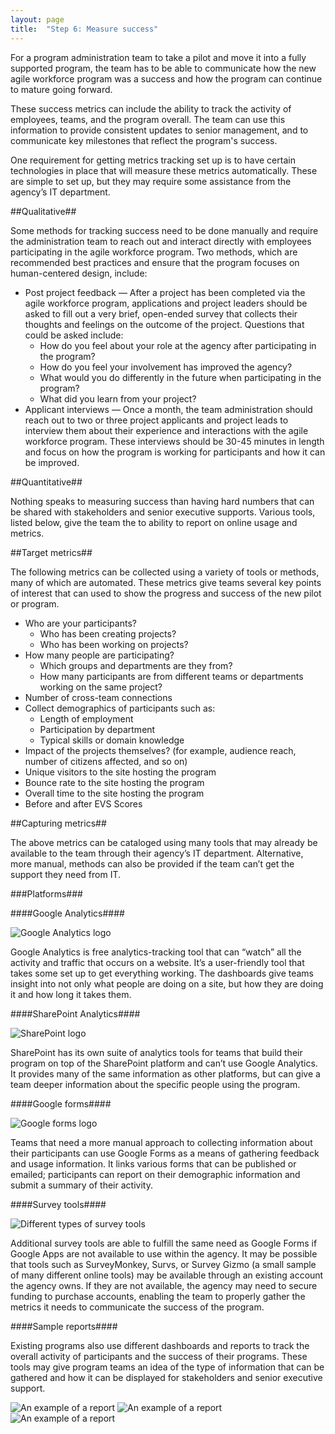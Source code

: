 ```yaml
---
layout: page
title:  "Step 6: Measure success"
---
```

For a program administration team to take a pilot and move it into a fully supported program, the team has to be able to communicate how the new agile workforce program was a success and how the program can continue to mature going forward.

These success metrics can include the ability to track the activity of employees, teams, and the program overall. The team can use this information to provide consistent updates to senior management, and to communicate key milestones that reflect the program's success.

One requirement for getting metrics tracking set up is to have certain technologies in place that will measure these metrics automatically. These are simple to set up, but they may require some assistance from the agency’s IT department.

##Qualitative##

Some methods for tracking success need to be done manually and require the administration team to reach out and interact directly with employees participating in the agile workforce program. Two methods, which are recommended best practices and ensure that the program focuses on human-centered design, include:

* Post project feedback — After a project has been completed via the agile workforce program, applications and project leaders should be asked to fill out a very brief, open-ended survey that collects their thoughts and feelings on the outcome of the project. Questions that could be asked include:
    * How do you feel about your role at the agency after participating in the program?
    * How do you feel your involvement has improved the agency?
    * What would you do differently in the future when participating in the program?
    * What did you learn from your project?  
* Applicant interviews — Once a month, the team administration should reach out to two or three project applicants and project leads to interview them about their experience and interactions with the agile workforce program. These interviews should be 30-45 minutes in length and focus on how the program is working for participants and how it can be improved.

##Quantitative##

Nothing speaks to measuring success than having hard numbers that can be shared with stakeholders and senior executive supports. Various tools, listed below, give the team the to ability to report on online usage and metrics.

##Target metrics##

The following metrics can be collected using a variety of tools or methods, many of which are automated. These metrics give teams several key points of interest that can used to show the progress and success of the new pilot or program.

* Who are your participants?
    * Who has been creating projects?
    * Who has been working on projects?
* How many people are participating?
    * Which groups and departments are they from?
    * How many participants are from different teams or departments working on the same project?
* Number of cross-team connections
* Collect demographics of participants such as:
    * Length of employment
    * Participation by department
    * Typical skills or domain knowledge
* Impact of the projects themselves?  (for example, audience reach, number of citizens affected, and so on)
* Unique visitors to the site hosting the program
* Bounce rate to the site hosting the program
* Overall time to the site hosting the program
* Before and after EVS Scores

##Capturing metrics##

The above metrics can be cataloged using many tools that may already be available to the team through their agency’s IT department. Alternative, more manual, methods can also be provided if the team can’t get the support they need from IT.

###Platforms###

####Google Analytics####

![Google Analytics logo](/govconnect/assets/img/GoogleAnalyticsLogo.png)

Google Analytics is free analytics-tracking tool that can “watch” all the activity and traffic that occurs on a website. It’s a user-friendly tool that takes some set up to get everything working. The dashboards give teams insight into not only what people are doing on a site, but how they are doing it and how long it takes them.

####SharePoint Analytics####

![SharePoint logo](/govconnect/assets/img/SharepointLogo.png)

SharePoint has its own suite of analytics tools for teams that build their program on top of the SharePoint platform and can’t use Google Analytics. It provides many of the same information as other platforms, but can give a team deeper information about the specific people using the program.

####Google forms####

![Google forms logo](/govconnect/assets/img/GoogleFormsLogo.png)

Teams that need a more manual approach to collecting information about their participants can use Google Forms as a means of gathering feedback and usage information. It links various forms that can be published or emailed; participants can report on their demographic information and submit a summary of their activity.

####Survey tools####

![Different types of survey tools](/govconnect/assets/img/FeedbackSurveyOptions.png)

Additional survey tools are able to fulfill the same need as Google Forms if Google Apps are not available to use within the agency. It may be possible that tools such as SurveyMonkey, Survs, or Survey Gizmo (a small sample of many different online tools) may be available through an existing account the agency owns. If they are not available, the agency may need to secure funding to purchase accounts, enabling the team to properly gather the metrics it needs to communicate the success of the program.

####Sample reports####

Existing programs also use different dashboards and reports to track the overall activity of participants and the success of their programs. These tools may give program teams an idea of the type of information that can be gathered and how it can be displayed for stakeholders and senior executive support.

![An example of a report](/govconnect/assets/img/OpenOppsReport.png)
![An example of a report](/govconnect/assets/img/SkillsConnectReport.png)
![An example of a report](/govconnect/assets/img/SkillsConnectPilotReport.png)

